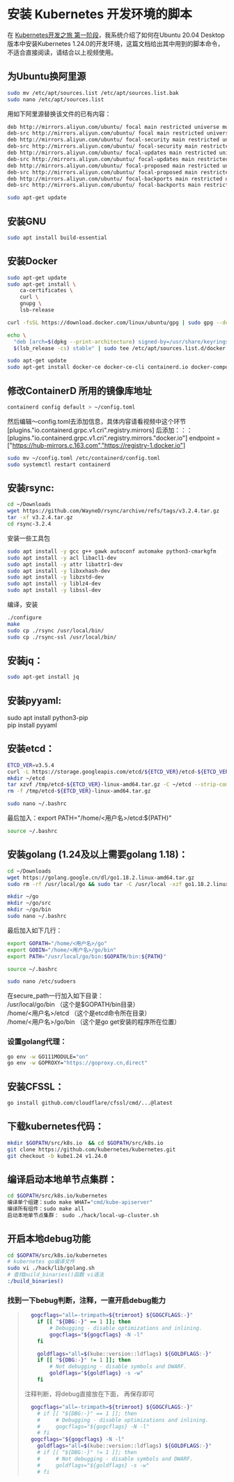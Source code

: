# 安装 Kubernetes 开发环境的脚本

在 [Kubernetes开发之旅 第一阶段](https://www.bilibili.com/video/BV11U4y1y7V7/)，我系统介绍了如何在Ubuntu 20.04 Desktop版本中安装Kubernetes 1.24.0的开发环境，这篇文档给出其中用到的脚本命令，不适合直接阅读，请结合以上视频使用。

## 为Ubuntu换阿里源
```sh
sudo mv /etc/apt/sources.list /etc/apt/sources.list.bak  
sudo nano /etc/apt/sources.list  
```
用如下阿里源替换该文件的已有内容： 
```sh   
deb http://mirrors.aliyun.com/ubuntu/ focal main restricted universe multiverse  
deb-src http://mirrors.aliyun.com/ubuntu/ focal main restricted universe multiverse  
deb http://mirrors.aliyun.com/ubuntu/ focal-security main restricted universe multiverse  
deb-src http://mirrors.aliyun.com/ubuntu/ focal-security main restricted universe multiverse  
deb http://mirrors.aliyun.com/ubuntu/ focal-updates main restricted universe multiverse  
deb-src http://mirrors.aliyun.com/ubuntu/ focal-updates main restricted universe multiverse  
deb http://mirrors.aliyun.com/ubuntu/ focal-proposed main restricted universe multiverse  
deb-src http://mirrors.aliyun.com/ubuntu/ focal-proposed main restricted universe multiverse  
deb http://mirrors.aliyun.com/ubuntu/ focal-backports main restricted universe multiverse  
deb-src http://mirrors.aliyun.com/ubuntu/ focal-backports main restricted universe multiverse  

sudo apt-get update  
```

## 安装GNU  
```sh  
sudo apt install build-essential  
```

## 安装Docker
```sh  
sudo apt-get update  
sudo apt-get install \  
    ca-certificates \  
    curl \  
    gnupg \  
    lsb-release  

curl -fsSL https://download.docker.com/linux/ubuntu/gpg | sudo gpg --dearmor -o /usr/share/keyrings/docker-archive-keyring.gpg  

echo \  
  "deb [arch=$(dpkg --print-architecture) signed-by=/usr/share/keyrings/docker-archive-keyring.gpg] https://download.docker.com/linux/ubuntu \  
  $(lsb_release -cs) stable" | sudo tee /etc/apt/sources.list.d/docker.list > /dev/null  

sudo apt-get update
sudo apt-get install docker-ce docker-ce-cli containerd.io docker-compose-plugin
```

## 修改ContainerD 所用的镜像库地址  
```sh  
containerd config default > ~/config.toml  
```
然后编辑～config.toml去添加信息，具体内容请看视频中这个环节
 [plugins."io.containerd.grpc.v1.cri".registry.mirrors]
 后添加：：：
        [plugins."io.containerd.grpc.v1.cri".registry.mirrors."docker.io"]
        endpoint = ["https://hub-mirrors.c.163.com","https://registry-1.docker.io"]


```sh  
sudo mv ~/config.toml /etc/containerd/config.toml  
sudo systemctl restart containerd  
```

## 安装rsync:
```sh
cd ~/Downloads  
wget https://github.com/WayneD/rsync/archive/refs/tags/v3.2.4.tar.gz  
tar -xf v3.2.4.tar.gz  
cd rsync-3.2.4  
```
安装一些工具包  
```sh  
sudo apt install -y gcc g++ gawk autoconf automake python3-cmarkgfm  
sudo apt install -y acl libacl1-dev  
sudo apt install -y attr libattr1-dev  
sudo apt install -y libxxhash-dev  
sudo apt install -y libzstd-dev  
sudo apt install -y liblz4-dev  
sudo apt install -y libssl-dev  
```
编译，安装  
```sh  
./configure  
make  
sudo cp ./rsync /usr/local/bin/  
sudo cp ./rsync-ssl /usr/local/bin/  
```

## 安装jq：  
```sh  
sudo apt-get install jq  
```

## 安装pyyaml:  
sudo apt install python3-pip  
pip install pyyaml  

## 安装etcd：  
```sh  
ETCD_VER=v3.5.4  
curl -L https://storage.googleapis.com/etcd/${ETCD_VER}/etcd-${ETCD_VER}-linux-amd64.tar.gz -o /tmp/etcd-${ETCD_VER}-linux-amd64.tar.gz  
mkdir ~/etcd  
tar xzvf /tmp/etcd-${ETCD_VER}-linux-amd64.tar.gz -C ~/etcd --strip-components=1  
rm -f /tmp/etcd-${ETCD_VER}-linux-amd64.tar.gz  

sudo nano ~/.bashrc  
```
最后加入：export PATH="/home/<用户名>/etcd:${PATH}"  
```sh  
source ~/.bashrc  
```

## 安装golang (1.24及以上需要golang 1.18)：  
```sh  
cd ~/Downloads  
wget https://golang.google.cn/dl/go1.18.2.linux-amd64.tar.gz  
sudo rm -rf /usr/local/go && sudo tar -C /usr/local -xzf go1.18.2.linux-amd64.tar.gz  

mkdir ~/go  
mkdir ~/go/src  
mkdir ~/go/bin  
sudo nano ~/.bashrc  
```
最后加入如下几行：  
```sh  
export GOPATH="/home/<用户名>/go"  
export GOBIN="/home/<用户名>/go/bin"  
export PATH="/usr/local/go/bin:$GOPATH/bin:${PATH}"  

source ~/.bashrc  

sudo nano /etc/sudoers  
```
在secure_path一行加入如下目录：  
/usr/local/go/bin （这个是$GOPATH/bin目录）  
/home/<用户名>/etcd （这个是etcd命令所在目录）  
/home/<用户名>/go/bin （这个是go get安装的程序所在位置）  

### 设置golang代理：  
```sh  
go env -w GO111MODULE="on"  
go env -w GOPROXY="https://goproxy.cn,direct"  
```

## 安装CFSSL：  
```sh  
go install github.com/cloudflare/cfssl/cmd/...@latest  
```

## 下载kubernetes代码：  
```sh  
mkdir $GOPATH/src/k8s.io  && cd $GOPATH/src/k8s.io
git clone https://github.com/kubernetes/kubernetes.git  
git checkout -b kube1.24 v1.24.0  
```

## 编译启动本地单节点集群：  
```sh  
cd $GOPATH/src/k8s.io/kubernetes
编译单个组建：sudo make WHAT="cmd/kube-apiserver"  
编译所有组件：sudo make all  
启动本地单节点集群： sudo ./hack/local-up-cluster.sh  
```

## 开启本地debug功能

```sh
cd $GOPATH/src/k8s.io/kubernetes
# kubernetes go编译文件
sudo vi ./hack/lib/golang.sh
# 查找build_binaries()函数 vi语法
:/build_binaries()
```

### 找到一下bebug判断，注释，一直开启debug能力

> ```sh
> 	gogcflags="all=-trimpath=${trimroot} ${GOGCFLAGS:-}"
>     if [[ "${DBG:-}" == 1 ]]; then
>         # Debugging - disable optimizations and inlining.
>         gogcflags="${gogcflags} -N -l"
>     fi
> 
>     goldflags="all=$(kube::version::ldflags) ${GOLDFLAGS:-}"
>     if [[ "${DBG:-}" != 1 ]]; then
>         # Not debugging - disable symbols and DWARF.
>         goldflags="${goldflags} -s -w"
>     fi
> ```
>
> 注释判断，将debug直接放在下面， 再保存即可
>
> ```sh
> 	gogcflags="all=-trimpath=${trimroot} ${GOGCFLAGS:-}"
>     # if [[ "${DBG:-}" == 1 ]]; then
>     #     # Debugging - disable optimizations and inlining.
>     #     gogcflags="${gogcflags} -N -l"
>     # fi
> 	gogcflags="${gogcflags} -N -l"
>     goldflags="all=$(kube::version::ldflags) ${GOLDFLAGS:-}"
>     # if [[ "${DBG:-}" != 1 ]]; then
>     #     # Not debugging - disable symbols and DWARF.
>     #     goldflags="${goldflags} -s -w"
>     # fi
> ```
